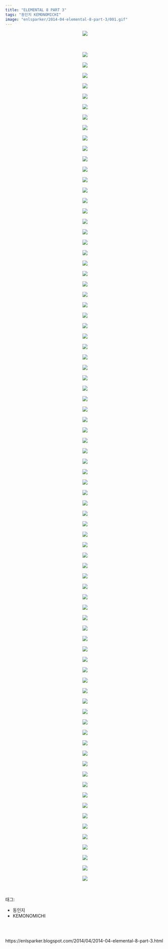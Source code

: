 ```yaml
---
title: "ELEMENTAL 8 PART 3"
tags: "동인지 KEMONOMICHI"
image: "enlsparker/2014-04-elemental-8-part-3/001.gif"
---
```

<div class="article">
<div class="post-body entry-content" id="post-body-6802394889055595388" itemprop="description articleBody">
<div class="separator" style="clear: both; text-align: center;">
<img src="{{ site.nasurl }}/enlsparker/2014-04-elemental-8-part-3/001.gif"/></div>
<br/>
<a name="more"></a><br/>
<br/>
<div class="separator" style="clear: both; text-align: center;">
<img src="{{ site.nasurl }}/enlsparker/2014-04-elemental-8-part-3/002.jpg"/></div>
<br/>
<div class="separator" style="clear: both; text-align: center;">
<img src="{{ site.nasurl }}/enlsparker/2014-04-elemental-8-part-3/003.gif"/></div>
<br/>
<div class="separator" style="clear: both; text-align: center;">
<img src="{{ site.nasurl }}/enlsparker/2014-04-elemental-8-part-3/004.gif"/></div>
<br/>
<div class="separator" style="clear: both; text-align: center;">
<img src="{{ site.nasurl }}/enlsparker/2014-04-elemental-8-part-3/005.gif"/></div>
<br/>
<div class="separator" style="clear: both; text-align: center;">
<img src="{{ site.nasurl }}/enlsparker/2014-04-elemental-8-part-3/006.gif"/></div>
<br/>
<div class="separator" style="clear: both; text-align: center;">
<img src="{{ site.nasurl }}/enlsparker/2014-04-elemental-8-part-3/007.gif"/></div>
<br/>
<div class="separator" style="clear: both; text-align: center;">
<img src="{{ site.nasurl }}/enlsparker/2014-04-elemental-8-part-3/008.gif"/></div>
<br/>
<div class="separator" style="clear: both; text-align: center;">
<img src="{{ site.nasurl }}/enlsparker/2014-04-elemental-8-part-3/009.gif"/></div>
<br/>
<div class="separator" style="clear: both; text-align: center;">
<img src="{{ site.nasurl }}/enlsparker/2014-04-elemental-8-part-3/010.gif"/></div>
<br/>
<div class="separator" style="clear: both; text-align: center;">
<img src="{{ site.nasurl }}/enlsparker/2014-04-elemental-8-part-3/011.gif"/></div>
<br/>
<div class="separator" style="clear: both; text-align: center;">
<img src="{{ site.nasurl }}/enlsparker/2014-04-elemental-8-part-3/012.gif"/></div>
<br/>
<div class="separator" style="clear: both; text-align: center;">
<img src="{{ site.nasurl }}/enlsparker/2014-04-elemental-8-part-3/013.gif"/></div>
<br/>
<div class="separator" style="clear: both; text-align: center;">
<img src="{{ site.nasurl }}/enlsparker/2014-04-elemental-8-part-3/014.gif"/></div>
<br/>
<div class="separator" style="clear: both; text-align: center;">
<img src="{{ site.nasurl }}/enlsparker/2014-04-elemental-8-part-3/015.gif"/></div>
<br/>
<div class="separator" style="clear: both; text-align: center;">
<img src="{{ site.nasurl }}/enlsparker/2014-04-elemental-8-part-3/016.gif"/></div>
<br/>
<div class="separator" style="clear: both; text-align: center;">
<img src="{{ site.nasurl }}/enlsparker/2014-04-elemental-8-part-3/017.gif"/></div>
<br/>
<div class="separator" style="clear: both; text-align: center;">
<img src="{{ site.nasurl }}/enlsparker/2014-04-elemental-8-part-3/018.gif"/></div>
<br/>
<div class="separator" style="clear: both; text-align: center;">
<img src="{{ site.nasurl }}/enlsparker/2014-04-elemental-8-part-3/019.gif"/></div>
<br/>
<div class="separator" style="clear: both; text-align: center;">
<img src="{{ site.nasurl }}/enlsparker/2014-04-elemental-8-part-3/020.gif"/></div>
<br/>
<div class="separator" style="clear: both; text-align: center;">
<img src="{{ site.nasurl }}/enlsparker/2014-04-elemental-8-part-3/021.gif"/></div>
<br/>
<div class="separator" style="clear: both; text-align: center;">
<img src="{{ site.nasurl }}/enlsparker/2014-04-elemental-8-part-3/022.gif"/></div>
<br/>
<div class="separator" style="clear: both; text-align: center;">
<img src="{{ site.nasurl }}/enlsparker/2014-04-elemental-8-part-3/023.gif"/></div>
<br/>
<div class="separator" style="clear: both; text-align: center;">
<img src="{{ site.nasurl }}/enlsparker/2014-04-elemental-8-part-3/024.gif"/></div>
<br/>
<div class="separator" style="clear: both; text-align: center;">
<img src="{{ site.nasurl }}/enlsparker/2014-04-elemental-8-part-3/025.jpg"/></div>
<br/>
<div class="separator" style="clear: both; text-align: center;">
<img src="{{ site.nasurl }}/enlsparker/2014-04-elemental-8-part-3/026.gif"/></div>
<br/>
<div class="separator" style="clear: both; text-align: center;">
<img src="{{ site.nasurl }}/enlsparker/2014-04-elemental-8-part-3/027.gif"/></div>
<br/>
<div class="separator" style="clear: both; text-align: center;">
<img src="{{ site.nasurl }}/enlsparker/2014-04-elemental-8-part-3/028.gif"/></div>
<br/>
<div class="separator" style="clear: both; text-align: center;">
<img src="{{ site.nasurl }}/enlsparker/2014-04-elemental-8-part-3/029.gif"/></div>
<br/>
<div class="separator" style="clear: both; text-align: center;">
<img src="{{ site.nasurl }}/enlsparker/2014-04-elemental-8-part-3/030.gif"/></div>
<br/>
<div class="separator" style="clear: both; text-align: center;">
<img src="{{ site.nasurl }}/enlsparker/2014-04-elemental-8-part-3/031.gif"/></div>
<br/>
<div class="separator" style="clear: both; text-align: center;">
<img src="{{ site.nasurl }}/enlsparker/2014-04-elemental-8-part-3/032.gif"/></div>
<br/>
<div class="separator" style="clear: both; text-align: center;">
<img src="{{ site.nasurl }}/enlsparker/2014-04-elemental-8-part-3/033.gif"/></div>
<br/>
<div class="separator" style="clear: both; text-align: center;">
<img src="{{ site.nasurl }}/enlsparker/2014-04-elemental-8-part-3/034.gif"/></div>
<br/>
<div class="separator" style="clear: both; text-align: center;">
<img src="{{ site.nasurl }}/enlsparker/2014-04-elemental-8-part-3/035.gif"/></div>
<br/>
<div class="separator" style="clear: both; text-align: center;">
<img src="{{ site.nasurl }}/enlsparker/2014-04-elemental-8-part-3/036.gif"/></div>
<br/>
<div class="separator" style="clear: both; text-align: center;">
<img src="{{ site.nasurl }}/enlsparker/2014-04-elemental-8-part-3/037.gif"/></div>
<br/>
<div class="separator" style="clear: both; text-align: center;">
<img src="{{ site.nasurl }}/enlsparker/2014-04-elemental-8-part-3/038.gif"/></div>
<br/>
<div class="separator" style="clear: both; text-align: center;">
<img src="{{ site.nasurl }}/enlsparker/2014-04-elemental-8-part-3/039.gif"/></div>
<br/>
<div class="separator" style="clear: both; text-align: center;">
<img src="{{ site.nasurl }}/enlsparker/2014-04-elemental-8-part-3/040.gif"/></div>
<br/>
<div class="separator" style="clear: both; text-align: center;">
<img src="{{ site.nasurl }}/enlsparker/2014-04-elemental-8-part-3/041.gif"/></div>
<br/>
<div class="separator" style="clear: both; text-align: center;">
<img src="{{ site.nasurl }}/enlsparker/2014-04-elemental-8-part-3/042.gif"/></div>
<br/>
<div class="separator" style="clear: both; text-align: center;">
<img src="{{ site.nasurl }}/enlsparker/2014-04-elemental-8-part-3/043.gif"/></div>
<br/>
<div class="separator" style="clear: both; text-align: center;">
<img src="{{ site.nasurl }}/enlsparker/2014-04-elemental-8-part-3/044.gif"/></div>
<br/>
<div class="separator" style="clear: both; text-align: center;">
<img src="{{ site.nasurl }}/enlsparker/2014-04-elemental-8-part-3/045.gif"/></div>
<br/>
<div class="separator" style="clear: both; text-align: center;">
<img src="{{ site.nasurl }}/enlsparker/2014-04-elemental-8-part-3/046.gif"/></div>
<br/>
<div class="separator" style="clear: both; text-align: center;">
<img src="{{ site.nasurl }}/enlsparker/2014-04-elemental-8-part-3/047.jpg"/></div>
<br/>
<div class="separator" style="clear: both; text-align: center;">
<img src="{{ site.nasurl }}/enlsparker/2014-04-elemental-8-part-3/048.gif"/></div>
<br/>
<div class="separator" style="clear: both; text-align: center;">
<img src="{{ site.nasurl }}/enlsparker/2014-04-elemental-8-part-3/049.gif"/></div>
<br/>
<div class="separator" style="clear: both; text-align: center;">
<img src="{{ site.nasurl }}/enlsparker/2014-04-elemental-8-part-3/050.gif"/></div>
<br/>
<div class="separator" style="clear: both; text-align: center;">
<img src="{{ site.nasurl }}/enlsparker/2014-04-elemental-8-part-3/051.gif"/></div>
<br/>
<div class="separator" style="clear: both; text-align: center;">
<img src="{{ site.nasurl }}/enlsparker/2014-04-elemental-8-part-3/052.gif"/></div>
<br/>
<div class="separator" style="clear: both; text-align: center;">
<img src="{{ site.nasurl }}/enlsparker/2014-04-elemental-8-part-3/053.gif"/></div>
<br/>
<div class="separator" style="clear: both; text-align: center;">
<img src="{{ site.nasurl }}/enlsparker/2014-04-elemental-8-part-3/054.gif"/></div>
<br/>
<div class="separator" style="clear: both; text-align: center;">
<img src="{{ site.nasurl }}/enlsparker/2014-04-elemental-8-part-3/055.gif"/></div>
<br/>
<div class="separator" style="clear: both; text-align: center;">
<img src="{{ site.nasurl }}/enlsparker/2014-04-elemental-8-part-3/056.gif"/></div>
<br/>
<div class="separator" style="clear: both; text-align: center;">
<img src="{{ site.nasurl }}/enlsparker/2014-04-elemental-8-part-3/057.gif"/></div>
<br/>
<div class="separator" style="clear: both; text-align: center;">
<img src="{{ site.nasurl }}/enlsparker/2014-04-elemental-8-part-3/058.gif"/></div>
<br/>
<div class="separator" style="clear: both; text-align: center;">
<img src="{{ site.nasurl }}/enlsparker/2014-04-elemental-8-part-3/059.gif"/></div>
<br/>
<div class="separator" style="clear: both; text-align: center;">
<img src="{{ site.nasurl }}/enlsparker/2014-04-elemental-8-part-3/060.gif"/></div>
<br/>
<div class="separator" style="clear: both; text-align: center;">
<img src="{{ site.nasurl }}/enlsparker/2014-04-elemental-8-part-3/061.jpg"/></div>
<br/>
<div class="separator" style="clear: both; text-align: center;">
<img src="{{ site.nasurl }}/enlsparker/2014-04-elemental-8-part-3/062.gif"/></div>
<br/>
<div class="separator" style="clear: both; text-align: center;">
<img src="{{ site.nasurl }}/enlsparker/2014-04-elemental-8-part-3/063.gif"/></div>
<br/>
<div class="separator" style="clear: both; text-align: center;">
<img src="{{ site.nasurl }}/enlsparker/2014-04-elemental-8-part-3/064.gif"/></div>
<br/>
<div class="separator" style="clear: both; text-align: center;">
<img src="{{ site.nasurl }}/enlsparker/2014-04-elemental-8-part-3/065.gif"/></div>
<br/>
<div class="separator" style="clear: both; text-align: center;">
<img src="{{ site.nasurl }}/enlsparker/2014-04-elemental-8-part-3/066.gif"/></div>
<br/>
<div class="separator" style="clear: both; text-align: center;">
<img src="{{ site.nasurl }}/enlsparker/2014-04-elemental-8-part-3/067.gif"/></div>
<br/>
<div class="separator" style="clear: both; text-align: center;">
<img src="{{ site.nasurl }}/enlsparker/2014-04-elemental-8-part-3/068.gif"/></div>
<br/>
<div class="separator" style="clear: both; text-align: center;">
<img src="{{ site.nasurl }}/enlsparker/2014-04-elemental-8-part-3/069.gif"/></div>
<br/>
<div class="separator" style="clear: both; text-align: center;">
<img src="{{ site.nasurl }}/enlsparker/2014-04-elemental-8-part-3/070.jpg"/></div>
<br/>
<div class="separator" style="clear: both; text-align: center;">
<img src="{{ site.nasurl }}/enlsparker/2014-04-elemental-8-part-3/071.gif"/></div>
<br/>
<div class="separator" style="clear: both; text-align: center;">
<img src="{{ site.nasurl }}/enlsparker/2014-04-elemental-8-part-3/072.gif"/></div>
<br/>
<div class="separator" style="clear: both; text-align: center;">
<img src="{{ site.nasurl }}/enlsparker/2014-04-elemental-8-part-3/073.gif"/></div>
<br/>
<div class="separator" style="clear: both; text-align: center;">
<img src="{{ site.nasurl }}/enlsparker/2014-04-elemental-8-part-3/074.gif"/></div>
<br/>
<div class="separator" style="clear: both; text-align: center;">
<img src="{{ site.nasurl }}/enlsparker/2014-04-elemental-8-part-3/075.gif"/></div>
<br/>
<div class="separator" style="clear: both; text-align: center;">
<img src="{{ site.nasurl }}/enlsparker/2014-04-elemental-8-part-3/076.gif"/></div>
<br/>
<div class="separator" style="clear: both; text-align: center;">
<img src="{{ site.nasurl }}/enlsparker/2014-04-elemental-8-part-3/077.gif"/></div>
<br/>
<div class="separator" style="clear: both; text-align: center;">
<img src="{{ site.nasurl }}/enlsparker/2014-04-elemental-8-part-3/078.gif"/></div>
<br/>
<div class="separator" style="clear: both; text-align: center;">
<img src="{{ site.nasurl }}/enlsparker/2014-04-elemental-8-part-3/079.gif"/></div>
<br/>
<div class="separator" style="clear: both; text-align: center;">
<img src="{{ site.nasurl }}/enlsparker/2014-04-elemental-8-part-3/080.gif"/></div>
<br/>
<div class="separator" style="clear: both; text-align: center;">
<img src="{{ site.nasurl }}/enlsparker/2014-04-elemental-8-part-3/081.jpg"/></div>
<br/>
<div style="clear: both;"></div>
</div></div><br/>
<div class="tagTrail">
<p>태그: </p>
<ul>
<li>동인지</li>
<li>KEMONOMICHI</li>
</ul>
</div><br/>

<br/>
<p id="refer">https://enlsparker.blogspot.com/2014/04/2014-04-elemental-8-part-3.html</p>
<br/>
